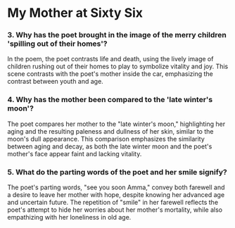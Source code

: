 # My Mother at Sixty Six 

### 3. Why has the poet brought in the image of the merry children 'spilling out of their homes'? 

In the poem, the poet contrasts life and death, using the lively image of children rushing out of their homes to play to symbolize vitality and joy. This scene contrasts with the poet's mother inside the car, emphasizing the contrast between youth and age.

### 4. Why has the mother been compared to the 'late winter's moon'? 

The poet compares her mother to the "late winter's moon," highlighting her aging and the resulting paleness and dullness of her skin, similar to the moon's dull appearance. This comparison emphasizes the similarity between aging and decay, as both the late winter moon and the poet's mother's face appear faint and lacking vitality.

### 5. What do the parting words of the poet and her smile signify? 

The poet's parting words, "see you soon Amma," convey both farewell and a desire to leave her mother with hope, despite knowing her advanced age and uncertain future. The repetition of "smile" in her farewell reflects the poet's attempt to hide her worries about her mother's mortality, while also empathizing with her loneliness in old age.